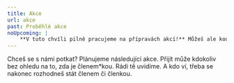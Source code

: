 ```yaml
---
title: Akce
url: akce
past: Proběhlé akce
noUpcoming: |
    **V tuto chvíli pilně pracujeme na přípravách akcí!** Můžeš ale kouknout na nějaké již proběhlé akce:
---
```

Chceš se s námi potkat? Plánujeme následující akce. Přijít může kdokoliv bez ohledu na to, zda je členem\*kou. Rádi tě uvidíme. A kdo ví, třeba se nakonec rozhodneš stát členem či členkou.
